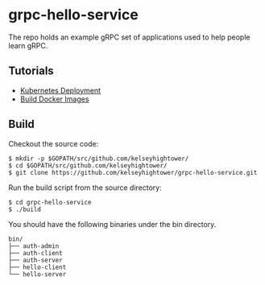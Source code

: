 # grpc-hello-service

The repo holds an example gRPC set of applications used to help people learn gRPC.

## Tutorials

* [Kubernetes Deployment](tutorials/kubernetes)
* [Build Docker Images](tutorials/docker)

## Build

Checkout the source code:

```
$ mkdir -p $GOPATH/src/github.com/kelseyhightower/
$ cd $GOPATH/src/github.com/kelseyhightower/
$ git clone https://github.com/kelseyhightower/grpc-hello-service.git
```

Run the build script from the source directory:

```
$ cd grpc-hello-service
$ ./build
```

You should have the following binaries under the bin directory.

```
bin/
├── auth-admin
├── auth-client
├── auth-server
├── hello-client
└── hello-server
``` 
